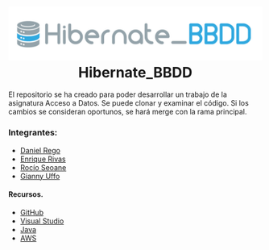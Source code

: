 <h1 align="center">
  <a href="https://github.com/Zettlr/Zettlr">
    <img src="https://github.com/RegoFp/Hibernate_BBDD/blob/main/logo.jpeg" alt="Hibernate_BBDD"/>
  </a>
  <br/>
  Hibernate_BBDD
</h1>

El repositorio se ha creado para poder desarrollar un trabajo de la asignatura Acceso a Datos.
Se puede clonar y examinar el código. Si los cambios se consideran oportunos, se hará merge con la rama principal.

### Integrantes:
  - [Daniel Rego](https://github.com/RegoFp)
  - [Enrique Rivas](https://github.com/enriquerivasf)
  - [Rocío Seoane](https://github.com/rocioseoane)
  - [Gianny Uffo](https://github.com/uffogianny)

#### Recursos.

* [GitHub](https://www.docker.com/products/docker-desktop)
* [Visual Studio](https://visualstudio.microsoft.com/es/)
* [Java](https://www.java.com/es/)
* [AWS](https://aws.amazon.com/es/)

